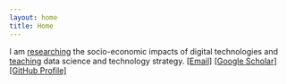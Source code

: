 ```yaml
---
layout: home
title: Home
---
```


I am [researching](/publications) the socio-economic impacts of digital technologies and [teaching](/courses) data science and technology strategy. [[Email]](mailto:sam.cao@hhs.se) [[Google Scholar]](https://scholar.google.com/citations?user=hyoEIQgAAAAJ) [[GitHub Profile]](https://github.com/ruiqingcao)